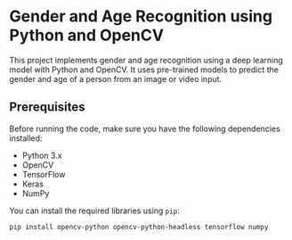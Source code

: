 # Gender and Age Recognition using Python and OpenCV

This project implements gender and age recognition using a deep learning model with Python and OpenCV. It uses pre-trained models to predict the gender and age of a person from an image or video input.

## Prerequisites

Before running the code, make sure you have the following dependencies installed:

- Python 3.x
- OpenCV
- TensorFlow
- Keras
- NumPy

You can install the required libraries using `pip`:

```bash
pip install opencv-python opencv-python-headless tensorflow numpy
